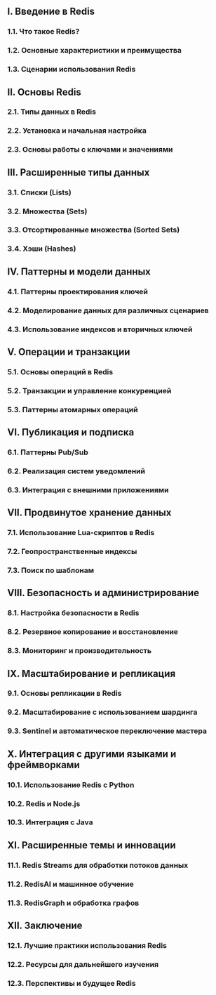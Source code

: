 ## I. Введение в Redis
### 1.1. Что такое Redis?
### 1.2. Основные характеристики и преимущества
### 1.3. Сценарии использования Redis

## II. Основы Redis
### 2.1. Типы данных в Redis
### 2.2. Установка и начальная настройка
### 2.3. Основы работы с ключами и значениями

## III. Расширенные типы данных
### 3.1. Списки (Lists)
### 3.2. Множества (Sets)
### 3.3. Отсортированные множества (Sorted Sets)
### 3.4. Хэши (Hashes)

## IV. Паттерны и модели данных
### 4.1. Паттерны проектирования ключей
### 4.2. Моделирование данных для различных сценариев
### 4.3. Использование индексов и вторичных ключей

## V. Операции и транзакции
### 5.1. Основы операций в Redis
### 5.2. Транзакции и управление конкуренцией
### 5.3. Паттерны атомарных операций

## VI. Публикация и подписка
### 6.1. Паттерны Pub/Sub
### 6.2. Реализация систем уведомлений
### 6.3. Интеграция с внешними приложениями

## VII. Продвинутое хранение данных
### 7.1. Использование Lua-скриптов в Redis
### 7.2. Геопространственные индексы
### 7.3. Поиск по шаблонам

## VIII. Безопасность и администрирование
### 8.1. Настройка безопасности в Redis
### 8.2. Резервное копирование и восстановление
### 8.3. Мониторинг и производительность

## IX. Масштабирование и репликация
### 9.1. Основы репликации в Redis
### 9.2. Масштабирование с использованием шардинга
### 9.3. Sentinel и автоматическое переключение мастера

## X. Интеграция с другими языками и фреймворками
### 10.1. Использование Redis с Python
### 10.2. Redis и Node.js
### 10.3. Интеграция с Java

## XI. Расширенные темы и инновации
### 11.1. Redis Streams для обработки потоков данных
### 11.2. RedisAI и машинное обучение
### 11.3. RedisGraph и обработка графов

## XII. Заключение
### 12.1. Лучшие практики использования Redis
### 12.2. Ресурсы для дальнейшего изучения
### 12.3. Перспективы и будущее Redis
